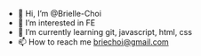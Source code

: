 - 👋 Hi, I’m @Brielle-Choi
- 👀 I’m interested in FE
- 🌱 I’m currently learning git, javascript, html, css
- 📫 How to reach me briechoi@gmail.com

<!---
Brielle-Choi/Brielle-Choi is a ✨ special ✨ repository because its `README.md` (this file) appears on your GitHub profile.
You can click the Preview link to take a look at your changes.
--->
